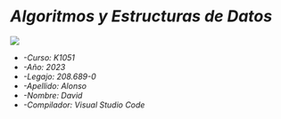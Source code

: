 # <em> Algoritmos y Estructuras de Datos </em>
![](https://user-images.githubusercontent.com/113206652/234989329-9a424e84-cfe3-47e1-a1aa-9f9d9517e28b.jpg)
* <em> -Curso: K1051 </em>
* <em> -Año: 2023 </em>
* <em> -Legajo: 208.689-0 </em>
* <em> -Apellido: Alonso </em>
* <em> -Nombre: David </em>
* <em> -Compilador: Visual Studio Code </em>


